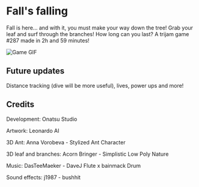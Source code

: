 # Fall's falling

Fall is here...
and with it, you must make your way down the tree! Grab your leaf and surf through the branches! How long can you last?
A trijam game #287 made in 2h and 59 minutes! 

![Game GIF](Trijam287.gif)


## Future updates
Distance tracking (dive will be more useful), lives, power ups and more!



## Credits
Development: Onatsu Studio

Artwork: Leonardo AI

3D Ant: Anna Vorobeva - Stylized Ant Character

3D leaf and branches: Acorn Bringer - Simplistic Low Poly Nature

Music: DasTeeMaeker - DaveJ Flute x bainmack Drum

Sound effects: j1987 - bushhit
